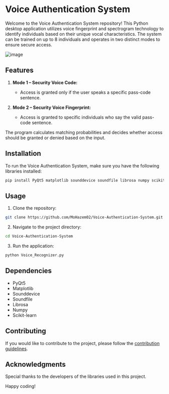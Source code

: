 # Voice Authentication System

Welcome to the Voice Authentication System repository! This Python desktop application utilizes voice fingerprint and spectrogram technology to identify individuals based on their unique vocal characteristics. The system can be trained on up to 8 individuals and operates in two distinct modes to ensure secure access.

![image](https://github.com/MoHazem02/Voice-Authentication-System/assets/66066832/39e64a1d-98a8-4716-a709-c7c271785e47)


## Features

1. **Mode 1 – Security Voice Code:**
   - Access is granted only if the user speaks a specific pass-code sentence.
   
2. **Mode 2 – Security Voice Fingerprint:**
   - Access is granted to specific individuals who say the valid pass-code sentence.
   
The program calculates matching probabilities and decides whether access should be granted or denied based on the input.

## Installation

To run the Voice Authentication System, make sure you have the following libraries installed:

```bash
pip install PyQt5 matplotlib sounddevice soundfile librosa numpy scikit-learn
```

## Usage

1. Clone the repository:

```bash
git clone https://github.com/MoHazem02/Voice-Authentication-System.git
```

2. Navigate to the project directory:

```bash
cd Voice-Authentication-System
```

3. Run the application:

```bash
python Voice_Recognizer.py
```

## Dependencies

- PyQt5
- Matplotlib
- Sounddevice
- Soundfile
- Librosa
- Numpy
- Scikit-learn


## Contributing

If you would like to contribute to the project, please follow the [contribution guidelines](CONTRIBUTING.md).

## Acknowledgments

Special thanks to the developers of the libraries used in this project.

Happy coding!
